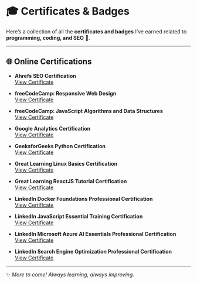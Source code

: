 # 🎓 Certificates & Badges

Here’s a collection of all the **certificates and badges** I’ve earned related to **programming, coding, and SEO** 🚀.

---

## 🌐 Online Certifications
- **Ahrefs SEO Certification**  
  [View Certificate](https://ahrefs.com/academy/certificate/24fbdc6687e04ee6aa7530c90bb4a569)

- **freeCodeCamp: Responsive Web Design**  
  [View Certificate](https://www.freecodecamp.org/certification/Chimorin/responsive-web-design)

- **freeCodeCamp: JavaScript Algorithms and Data Structures**  
  [View Certificate](https://www.freecodecamp.org/certification/Chimorin/javascript-algorithms-and-data-structures-v8)

- **Google Analytics Certification**  
  [View Certificate](https://skillshop.credential.net/871ed3f6-0fc2-4a71-bb0c-892456e85489#acc.hCPYagDq)

- **GeeksforGeeks Python Certification**  
  [View Certificate](https://skillshop.credential.net/871ed3f6-0fc2-4a71-bb0c-892456e85489#acc.hCPYagDq)

- **Great Learning Linux Basics Certification**  
  [View Certificate](https://www.mygreatlearning.com/certificate/UIXDXYVE)

- **Great Learning ReactJS Tutorial Certification**  
  [View Certificate](https://www.mygreatlearning.com/certificate/CDRQMZRW)

- **LinkedIn Docker Foundations Professional Certification**  
  [View Certificate](https://www.linkedin.com/learning/certificates/3792e6cf2e8ed950f9b9b7f05da0916bb083d440c82964e3f5c323d0314c4e4f?trk=share_certificate)

- **LinkedIn JavaScript Essential Training Certification**  
  [View Certificate](https://www.linkedin.com/learning/certificates/206a255e7d3c2baa0f761d6064e0b7df1ebec35f5b95c77312838e1a1094ddb9?trk=share_certificate)

- **LinkedIn Microsoft Azure AI Essentials Professional Certification**  
  [View Certificate](https://www.linkedin.com/learning/certificates/e2c68f2e429754968bf409687f445eb2fad3cbd79762f06e84311b5fb371f9d8?trk=share_certificate)

- **LinkedIn Search Engine Optimization Professional Certification**  
  [View Certificate](https://www.linkedin.com/learning/certificates/2f4569b7bb0c7ee046ed609bff0ed92868d7e9fb02a67219cd0e4037eeb842a3?trk=share_certificate)
---

✨ *More to come! Always learning, always improving.*
